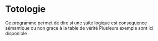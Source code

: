 # Totologie

Ce programme permet de dire si une suite logique est consequence sémantique ou non grace à la table de vérité
Plusieurs exemple sont ici disponible
